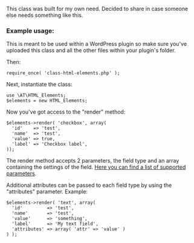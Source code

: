 This class was built for my own need. Decided to share in case someone else needs something like this.

### Example usage:

This is meant to be used within a WordPress plugin so make sure you've uploaded this class and all the other files within your plugin's folder.

Then:

```
require_once( 'class-html-elements.php' );
```

Next, instantiate the class:

```
use \AT\HTML_Elements;
$elements = new HTML_Elements;
```

Now you've got access to the "render" method:

```
$elements->render( 'checkbox', array(
  'id'    => 'test',
  'name'  => 'test',
  'value' => true,
  'label' => 'Checkbox label',
));
```

The render method accepts 2 parameters, the field type and an array containing the settings of the field. [Here you can find a list of supported parameters](https://github.com/alessandrotesoro/html-elements/blob/master/includes/class-fields.php#L90).

Additional attributes can be passed to each field type by using the "attributes" parameter. Example:

```
$elements->render( 'text', array(
  'id'         => 'test',
  'name'       => 'test',
  'value'      => 'something',
  'label'      => 'My text field',
  'attributes' => array( 'attr' => 'value' )
) );
```
